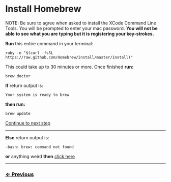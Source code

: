 # Install Homebrew

NOTE: Be sure to agree when asked to install the XCode Command Line Tools.  You will be prompted to enter your mac password.  **You will not be able to see what you are typing but it is registering your key-strokes.**

**Run** this entire command in your terminal:

`ruby -e "$(curl -fsSL https://raw.github.com/Homebrew/install/master/install)"`

This could take up to 30 minutes or more. Once finished **run:**

 `brew doctor`

**If** return output is:

 ```
 Your system is ready to brew
```

**then run:**

`brew update`

[Continue to next step](../tree/tree.md)

---

**Else**  return output is:

```
-bash: brew: command not found
```

**or** anything weird **then** [click here](../../error/error.md)

---
### [⇐ Previous](../terminal/bash.md)